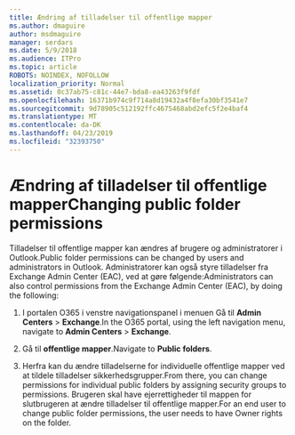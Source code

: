 ```yaml
---
title: Ændring af tilladelser til offentlige mapper
ms.author: dmaguire
author: msdmaguire
manager: serdars
ms.date: 5/9/2018
ms.audience: ITPro
ms.topic: article
ROBOTS: NOINDEX, NOFOLLOW
localization_priority: Normal
ms.assetid: 0c37ab75-c81c-44e7-bda8-ea43263f9fdf
ms.openlocfilehash: 16371b974c9f714a8d19432a4f8efa30bf3541e7
ms.sourcegitcommit: 9d78905c512192ffc4675468abd2efc5f2e4baf4
ms.translationtype: MT
ms.contentlocale: da-DK
ms.lasthandoff: 04/23/2019
ms.locfileid: "32393750"
---
```

# <a name="changing-public-folder-permissions"></a><span data-ttu-id="cf97e-102">Ændring af tilladelser til offentlige mapper</span><span class="sxs-lookup"><span data-stu-id="cf97e-102">Changing public folder permissions</span></span>

<span data-ttu-id="cf97e-103">Tilladelser til offentlige mapper kan ændres af brugere og administratorer i Outlook.</span><span class="sxs-lookup"><span data-stu-id="cf97e-103">Public folder permissions can be changed by users and administrators in Outlook.</span></span> <span data-ttu-id="cf97e-104">Administratorer kan også styre tilladelser fra Exchange Admin Center (EAC), ved at gøre følgende:</span><span class="sxs-lookup"><span data-stu-id="cf97e-104">Administrators can also control permissions from the Exchange Admin Center (EAC), by doing the following:</span></span>
  
1. <span data-ttu-id="cf97e-105">I portalen O365 i venstre navigationspanel i menuen Gå til **Admin Centers** \> **Exchange**.</span><span class="sxs-lookup"><span data-stu-id="cf97e-105">In the O365 portal, using the left navigation menu, navigate to **Admin Centers** \> **Exchange**.</span></span>
    
2. <span data-ttu-id="cf97e-106">Gå til **offentlige mapper**.</span><span class="sxs-lookup"><span data-stu-id="cf97e-106">Navigate to **Public folders**.</span></span>
    
3. <span data-ttu-id="cf97e-107">Herfra kan du ændre tilladelserne for individuelle offentlige mapper ved at tildele tilladelser sikkerhedsgrupper.</span><span class="sxs-lookup"><span data-stu-id="cf97e-107">From there, you can change permissions for individual public folders by assigning security groups to permissions.</span></span> <span data-ttu-id="cf97e-108">Brugeren skal have ejerrettigheder til mappen for slutbrugeren at ændre tilladelser til offentlige mapper.</span><span class="sxs-lookup"><span data-stu-id="cf97e-108">For an end user to change public folder permissions, the user needs to have Owner rights on the folder.</span></span>
    

